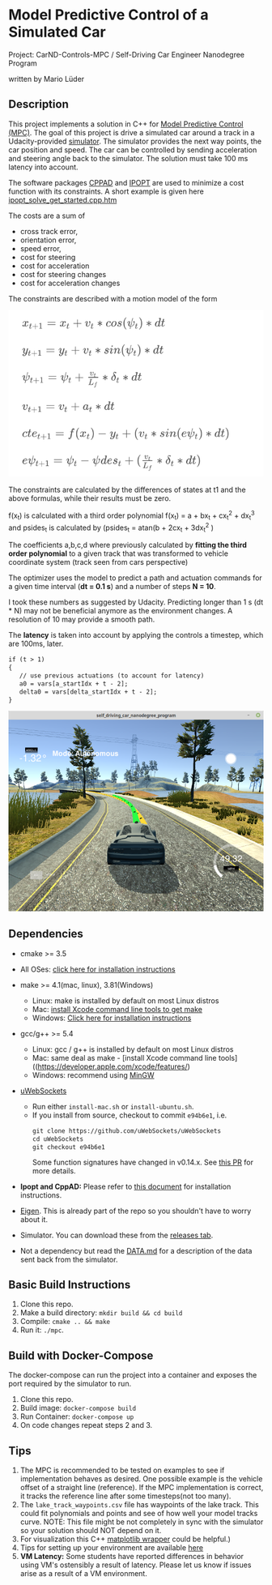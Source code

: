 # Model Predictive Control of a Simulated Car
Project: CarND-Controls-MPC / Self-Driving Car Engineer Nanodegree Program

written by Mario Lüder

[//]: # (Image References)

[UpdateEqn]: ./doc/update-equations.png "Update Equations"
[Simulation]: ./doc/simulation.png "Simulation"

## Description
This project implements a solution in C++ for [Model Predictive Control (MPC)](https://en.wikipedia.org/wiki/Model_predictive_control). The goal of this project is drive a simulated car around a track in a Udacity-provided  [simulator](https://github.com/udacity/self-driving-car-sim/releases). The simulator provides the next way points, the car position and speed. The car can be controlled by sending acceleration and steering angle back to the simulator. The solution must take 100 ms latency into account. 

The software packages [CPPAD](https://coin-or.github.io/CppAD/doc/cppad.htm) and [IPOPT](https://projects.coin-or.org/Ipopt) are used to minimize a cost function with its constraints. A short example is given here [ipopt_solve_get_started.cpp.htm](https://www.coin-or.org/CppAD/Doc/ipopt_solve_get_started.cpp.htm)

The costs are a sum of 
* cross track error, 
* orientation error, 
* speed error,
* cost for steering
* cost for acceleration
* cost for steering changes
* cost for acceleration changes     

The constraints are described with a motion model of the form

![Update Equations][UpdateEqn]

The constraints are calculated by the differences of states at t1 and the above formulas, while their results must be zero. 

f(x<sub>t</sub>) is calculated with a third order polynomial f(x<sub>t</sub>) = a + bx<sub>t</sub> + cx<sub>t</sub><sup>2</sup> + dx<sub>t</sub><sup>3</sup> and psides<sub>t</sub> is calculated by (psides<sub>t</sub> = atan(b + 2cx<sub>t</sub> + 3dx<sub>t</sub><sup>2</sup> ) 

The coefficients a,b,c,d where previously calculated by **fitting the third order polynomial** to a given track that was transformed to vehicle coordinate system (track seen from cars perspective) 

The optimizer uses the model to predict a path and actuation commands for a given time interval (**dt = 0.1 s**) and a number of steps **N = 10**.

I took these numbers as suggested by Udacity. Predicting longer than 1 s (dt * N) may not be beneficial anymore as the environment changes. A resolution of 10 may provide a smooth path. 

The **latency** is taken into account by applying the controls a timestep, which are 100ms, later. 
```
if (t > 1)
{
   // use previous actuations (to account for latency)
   a0 = vars[a_startIdx + t - 2]; 
   delta0 = vars[delta_startIdx + t - 2];
}
```

![Simulation][Simulation]
 

## Dependencies

* cmake >= 3.5
 * All OSes: [click here for installation instructions](https://cmake.org/install/)
* make >= 4.1(mac, linux), 3.81(Windows)
  * Linux: make is installed by default on most Linux distros
  * Mac: [install Xcode command line tools to get make](https://developer.apple.com/xcode/features/)
  * Windows: [Click here for installation instructions](http://gnuwin32.sourceforge.net/packages/make.htm)
* gcc/g++ >= 5.4
  * Linux: gcc / g++ is installed by default on most Linux distros
  * Mac: same deal as make - [install Xcode command line tools]((https://developer.apple.com/xcode/features/)
  * Windows: recommend using [MinGW](http://www.mingw.org/)
* [uWebSockets](https://github.com/uWebSockets/uWebSockets)
  * Run either `install-mac.sh` or `install-ubuntu.sh`.
  * If you install from source, checkout to commit `e94b6e1`, i.e.
    ```
    git clone https://github.com/uWebSockets/uWebSockets
    cd uWebSockets
    git checkout e94b6e1
    ```
    Some function signatures have changed in v0.14.x. See [this PR](https://github.com/udacity/CarND-MPC-Project/pull/3) for more details.

* **Ipopt and CppAD:** Please refer to [this document](https://github.com/udacity/CarND-MPC-Project/blob/master/install_Ipopt_CppAD.md) for installation instructions.
* [Eigen](http://eigen.tuxfamily.org/index.php?title=Main_Page). This is already part of the repo so you shouldn't have to worry about it.
* Simulator. You can download these from the [releases tab](https://github.com/udacity/self-driving-car-sim/releases).
* Not a dependency but read the [DATA.md](./DATA.md) for a description of the data sent back from the simulator.


## Basic Build Instructions

1. Clone this repo.
2. Make a build directory: `mkdir build && cd build`
3. Compile: `cmake .. && make`
4. Run it: `./mpc`.

## Build with Docker-Compose
The docker-compose can run the project into a container
and exposes the port required by the simulator to run.

1. Clone this repo.
2. Build image: `docker-compose build`
3. Run Container: `docker-compose up`
4. On code changes repeat steps 2 and 3.

## Tips

1. The MPC is recommended to be tested on examples to see if implementation behaves as desired. One possible example
is the vehicle offset of a straight line (reference). If the MPC implementation is correct, it tracks the reference line after some timesteps(not too many).
2. The `lake_track_waypoints.csv` file has waypoints of the lake track. This could fit polynomials and points and see of how well your model tracks curve. NOTE: This file might be not completely in sync with the simulator so your solution should NOT depend on it.
3. For visualization this C++ [matplotlib wrapper](https://github.com/lava/matplotlib-cpp) could be helpful.)
4.  Tips for setting up your environment are available [here](https://classroom.udacity.com/nanodegrees/nd013/parts/40f38239-66b6-46ec-ae68-03afd8a601c8/modules/0949fca6-b379-42af-a919-ee50aa304e6a/lessons/f758c44c-5e40-4e01-93b5-1a82aa4e044f/concepts/23d376c7-0195-4276-bdf0-e02f1f3c665d)
5. **VM Latency:** Some students have reported differences in behavior using VM's ostensibly a result of latency.  Please let us know if issues arise as a result of a VM environment.

